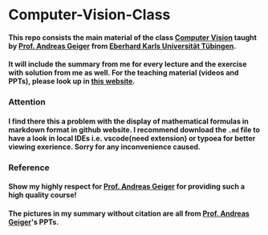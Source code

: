 # Computer-Vision-Class
#### This repo consists the main material of the class [Computer Vision](https://uni-tuebingen.de/fakultaeten/mathematisch-naturwissenschaftliche-fakultaet/fachbereiche/informatik/lehrstuehle/autonomous-vision/lectures/computer-vision/) taught by [Prof. Andreas Geiger](https://www.cvlibs.net/) from [Eberhard Karls Universität Tübingen](https://uni-tuebingen.de/).
#### It will include the summary from me for every lecture and the exercise with solution from me as well. For the teaching material (videos and PPTs), please look up in [this website](https://uni-tuebingen.de/fakultaeten/mathematisch-naturwissenschaftliche-fakultaet/fachbereiche/informatik/lehrstuehle/autonomous-vision/lectures/computer-vision/).

### Attention
#### I find there this a problem with the display of mathematical formulas in markdown format in github website. I recommend download the `.md` file to have a look in local IDEs i.e. vscode(need extension) or typoea for better viewing exerience. Sorry for any inconvenience caused.


### Reference
#### Show my highly respect for [Prof. Andreas Geiger](https://www.cvlibs.net/) for providing such a high quality course!
#### The pictures in my summary without citation are all from [Prof. Andreas Geiger](https://www.cvlibs.net/)'s PPTs. 
